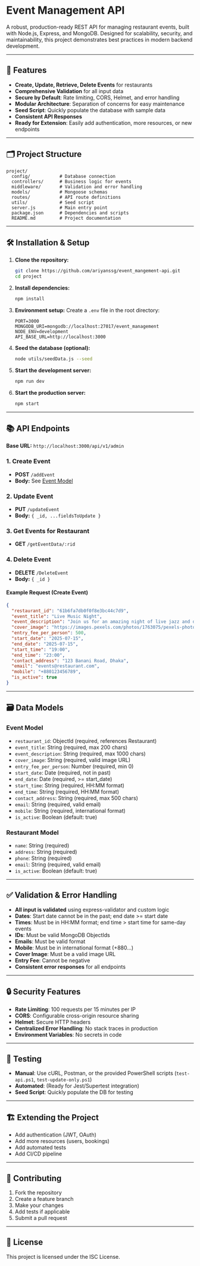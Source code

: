 # Event Management API

A robust, production-ready REST API for managing restaurant events, built with Node.js, Express, and MongoDB. Designed for scalability, security, and maintainability, this project demonstrates best practices in modern backend development.

---

## 🚀 Features
- **Create, Update, Retrieve, Delete Events** for restaurants
- **Comprehensive Validation** for all input data
- **Secure by Default**: Rate limiting, CORS, Helmet, and error handling
- **Modular Architecture**: Separation of concerns for easy maintenance
- **Seed Script**: Quickly populate the database with sample data
- **Consistent API Responses**
- **Ready for Extension**: Easily add authentication, more resources, or new endpoints

---

## 🗂️ Project Structure

```
project/
  config/           # Database connection
  controllers/      # Business logic for events
  middleware/       # Validation and error handling
  models/           # Mongoose schemas
  routes/           # API route definitions
  utils/            # Seed script
  server.js         # Main entry point
  package.json      # Dependencies and scripts
  README.md         # Project documentation
```

---

## 🛠️ Installation & Setup

1. **Clone the repository:**
   ```bash
   git clone https://github.com/ariyanssg/event_mangement-api.git
   cd project
   ```
2. **Install dependencies:**
   ```bash
   npm install
   ```
3. **Environment setup:**
   Create a `.env` file in the root directory:
   ```env
   PORT=3000
   MONGODB_URI=mongodb://localhost:27017/event_management
   NODE_ENV=development
   API_BASE_URL=http://localhost:3000
   ```
4. **Seed the database (optional):**
   ```bash
   node utils/seedData.js --seed
   ```
5. **Start the development server:**
   ```bash
   npm run dev
   ```
6. **Start the production server:**
   ```bash
   npm start
   ```

---

## 📚 API Endpoints

**Base URL:** `http://localhost:3000/api/v1/admin`

### 1. Create Event
- **POST** `/addEvent`
- **Body:** See [Event Model](#event-model)

### 2. Update Event
- **PUT** `/updateEvent`
- **Body:** `{ _id, ...fieldsToUpdate }`

### 3. Get Events for Restaurant
- **GET** `/getEventData/:rid`

### 4. Delete Event
- **DELETE** `/DeleteEvent`
- **Body:** `{ _id }`

#### Example Request (Create Event)
```json
{
  "restaurant_id": "61b6fa7db0f0f8e3bc44c7d9",
  "event_title": "Live Music Night",
  "event_description": "Join us for an amazing night of live jazz and delicious food.",
  "cover_image": "https://images.pexels.com/photos/1763075/pexels-photo-1763075.jpeg",
  "entry_fee_per_person": 500,
  "start_date": "2025-07-15",
  "end_date": "2025-07-15",
  "start_time": "19:00",
  "end_time": "23:00",
  "contact_address": "123 Banani Road, Dhaka",
  "email": "events@restaurant.com",
  "mobile": "+880123456789",
  "is_active": true
}
```

---

## 🗃️ Data Models

### Event Model
- `restaurant_id`: ObjectId (required, references Restaurant)
- `event_title`: String (required, max 200 chars)
- `event_description`: String (required, max 1000 chars)
- `cover_image`: String (required, valid image URL)
- `entry_fee_per_person`: Number (required, min 0)
- `start_date`: Date (required, not in past)
- `end_date`: Date (required, >= start_date)
- `start_time`: String (required, HH:MM format)
- `end_time`: String (required, HH:MM format)
- `contact_address`: String (required, max 500 chars)
- `email`: String (required, valid email)
- `mobile`: String (required, international format)
- `is_active`: Boolean (default: true)

### Restaurant Model
- `name`: String (required)
- `address`: String (required)
- `phone`: String (required)
- `email`: String (required, valid email)
- `is_active`: Boolean (default: true)

---

## ✅ Validation & Error Handling
- **All input is validated** using express-validator and custom logic
- **Dates**: Start date cannot be in the past; end date >= start date
- **Times**: Must be in HH:MM format; end time > start time for same-day events
- **IDs**: Must be valid MongoDB ObjectIds
- **Emails**: Must be valid format
- **Mobile**: Must be in international format (+880...)
- **Cover Image**: Must be a valid image URL
- **Entry Fee**: Cannot be negative
- **Consistent error responses** for all endpoints

---

## 🔒 Security Features
- **Rate Limiting**: 100 requests per 15 minutes per IP
- **CORS**: Configurable cross-origin resource sharing
- **Helmet**: Secure HTTP headers
- **Centralized Error Handling**: No stack traces in production
- **Environment Variables**: No secrets in code

---

## 🧪 Testing
- **Manual**: Use cURL, Postman, or the provided PowerShell scripts (`test-api.ps1`, `test-update-only.ps1`)
- **Automated**: (Ready for Jest/Supertest integration)
- **Seed Script**: Quickly populate the DB for testing

---

## 🏗️ Extending the Project
- Add authentication (JWT, OAuth)
- Add more resources (users, bookings)
- Add automated tests
- Add CI/CD pipeline

---

## 🤝 Contributing
1. Fork the repository
2. Create a feature branch
3. Make your changes
4. Add tests if applicable
5. Submit a pull request

---

## 📄 License

This project is licensed under the ISC License.
